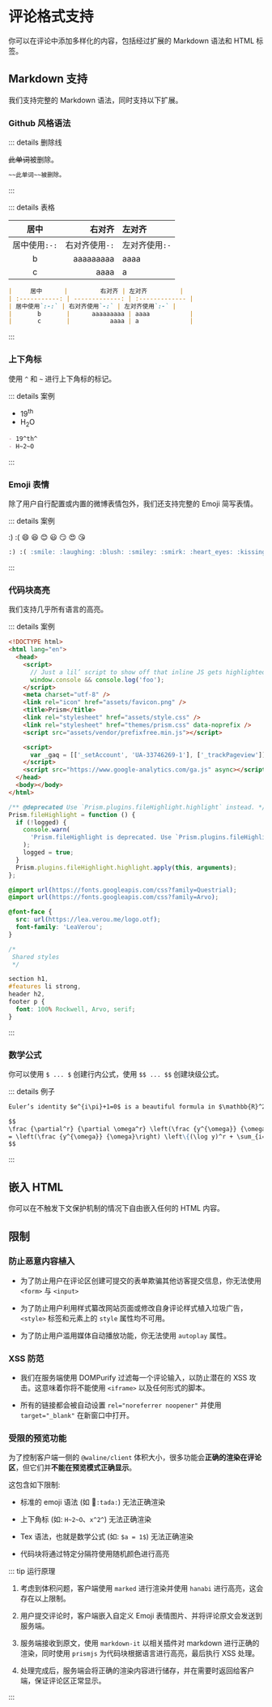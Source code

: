 # 评论格式支持

你可以在评论中添加多样化的内容，包括经过扩展的 Markdown 语法和 HTML 标签。

<!-- more -->

## Markdown 支持

我们支持完整的 Markdown 语法，同时支持以下扩展。

### Github 风格语法

::: details 删除线

~~此单词~~被删除。

```md
~~此单词~~被删除。
```

:::

::: details 表格

|     居中      |         右对齐 | 左对齐         |
| :-----------: | -------------: | :------------- |
| 居中使用`:-:` | 右对齐使用`-:` | 左对齐使用`:-` |
|       b       |      aaaaaaaaa | aaaa           |
|       c       |           aaaa | a              |

```md
|     居中      |         右对齐 | 左对齐         |
| :-----------: | -------------: | :------------- |
| 居中使用`:-:` | 右对齐使用`-:` | 左对齐使用`:-` |
|       b       |      aaaaaaaaa | aaaa           |
|       c       |           aaaa | a              |
```

:::

### 上下角标

使用 `^` 和 `~` 进行上下角标的标记。

::: details 案例

- 19<sup>th</sup>
- H<sub>2</sub>O

```md
- 19^th^
- H~2~O
```

:::

### Emoji 表情

除了用户自行配置或内置的微博表情包外，我们还支持完整的 Emoji 简写表情。

::: details 案例

:) :( :smile: :laughing: :blush: :smiley: :smirk: :heart_eyes: :kissing_heart:

```md
:) :( :smile: :laughing: :blush: :smiley: :smirk: :heart_eyes: :kissing_heart:
```

:::

### 代码块高亮

我们支持几乎所有语言的高亮。

::: details 案例

```html
<!DOCTYPE html>
<html lang="en">
  <head>
    <script>
      // Just a lil’ script to show off that inline JS gets highlighted
      window.console && console.log('foo');
    </script>
    <meta charset="utf-8" />
    <link rel="icon" href="assets/favicon.png" />
    <title>Prism</title>
    <link rel="stylesheet" href="assets/style.css" />
    <link rel="stylesheet" href="themes/prism.css" data-noprefix />
    <script src="assets/vendor/prefixfree.min.js"></script>

    <script>
      var _gaq = [['_setAccount', 'UA-33746269-1'], ['_trackPageview']];
    </script>
    <script src="https://www.google-analytics.com/ga.js" async></script>
  </head>
  <body></body>
</html>
```

```js
/** @deprecated Use `Prism.plugins.fileHighlight.highlight` instead. */
Prism.fileHighlight = function () {
  if (!logged) {
    console.warn(
      'Prism.fileHighlight is deprecated. Use `Prism.plugins.fileHighlight.highlight` instead.'
    );
    logged = true;
  }
  Prism.plugins.fileHighlight.highlight.apply(this, arguments);
};
```

```css
@import url(https://fonts.googleapis.com/css?family=Questrial);
@import url(https://fonts.googleapis.com/css?family=Arvo);

@font-face {
  src: url(https://lea.verou.me/logo.otf);
  font-family: 'LeaVerou';
}

/*
 Shared styles
 */

section h1,
#features li strong,
header h2,
footer p {
  font: 100% Rockwell, Arvo, serif;
}
```

:::

### 数学公式

你可以使用 `$ ... $` 创建行内公式，使用 `$$ ... $$` 创建块级公式。

::: details 例子

<MathML content='Euler’s identity <math xmlns="http://www.w3.org/1998/Math/MathML"><mrow><msup><mi>e</mi><mrow><mi>i</mi><mi>π</mi></mrow></msup><mo>+</mo><mn>1</mn><mo>=</mo><mn>0</mn></mrow></math> is a beautiful formula in <math xmlns="http://www.w3.org/1998/Math/MathML"><mrow><msup><mi mathvariant="double-struck">R</mi><mn>2</mn></msup></mrow></math>.' />

```md
Euler’s identity $e^{i\pi}+1=0$ is a beautiful formula in $\mathbb{R}^2$.
```

<MathML content='<math display="block" xmlns="http://www.w3.org/1998/Math/MathML"><mrow><mfrac><msup><mi mathvariant="normal">∂</mi><mi>r</mi></msup><mrow><mi mathvariant="normal">∂</mi><msup><mi>ω</mi><mi>r</mi></msup></mrow></mfrac><mrow><mo fence="true">(</mo><mfrac><msup><mi>y</mi><mi>ω</mi></msup><mi>ω</mi></mfrac><mo fence="true">)</mo></mrow><mo>=</mo><mrow><mo fence="true">(</mo><mfrac><msup><mi>y</mi><mi>ω</mi></msup><mi>ω</mi></mfrac><mo fence="true">)</mo></mrow><mrow><mo fence="true">{</mo><mo stretchy="false">(</mo><mi>log</mi><mo>⁡</mo><mi>y</mi><msup><mo stretchy="false">)</mo><mi>r</mi></msup><mo>+</mo><munderover><mo>∑</mo><mrow><mi>i</mi><mo>=</mo><mn>1</mn></mrow><mi>r</mi></munderover><mfrac><mrow><mo stretchy="false">(</mo><mo>−</mo><mn>1</mn><msup><mo stretchy="false">)</mo><mi>i</mi></msup><mi>r</mi><mo>⋯</mo><mo stretchy="false">(</mo><mi>r</mi><mo>−</mo><mi>i</mi><mo>+</mo><mn>1</mn><mo stretchy="false">)</mo><mo stretchy="false">(</mo><mi>log</mi><mo>⁡</mo><mi>y</mi><msup><mo stretchy="false">)</mo><mrow><mi>r</mi><mo>−</mo><mi>i</mi></mrow></msup></mrow><msup><mi>ω</mi><mi>i</mi></msup></mfrac><mo fence="true">}</mo></mrow></mrow></math>' />

<script>
import { h, ref } from 'vue'

const MathML = (props, ctx) => h(
  'div',
  {
    class: 'math-ml',
    innerHTML:props.content
  }
);

export default {
  components: {
    MathML,
  },
}
</script>

```md
$$
\frac {\partial^r} {\partial \omega^r} \left(\frac {y^{\omega}} {\omega}\right)
= \left(\frac {y^{\omega}} {\omega}\right) \left\{(\log y)^r + \sum_{i=1}^r \frac {(-1)^i r \cdots (r-i+1) (\log y)^{r-i}} {\omega^i} \right\}
$$
```

:::

## 嵌入 HTML

你可以在不触发下文保护机制的情况下自由嵌入任何的 HTML 内容。

## 限制

### 防止恶意内容植入

- 为了防止用户在评论区创建可提交的表单欺骗其他访客提交信息，你无法使用 `<form>` 与 `<input>`

- 为了防止用户利用样式纂改网站页面或修改自身评论样式植入垃圾广告，`<style>` 标签和元素上的 `style` 属性均不可用。

- 为了防止用户滥用媒体自动播放功能，你无法使用 `autoplay` 属性。

### XSS 防范

- 我们在服务端使用 DOMPurify 过滤每一个评论输入，以防止潜在的 XSS 攻击。这意味着你将不能使用 `<iframe>` 以及任何形式的脚本。

- 所有的链接都会被自动设置 `rel="noreferrer noopener"` 并使用 `target="_blank"` 在新窗口中打开。

### 受限的预览功能

为了控制客户端一侧的 `@waline/client` 体积大小，很多功能会**正确的渲染在评论区**，但它们并**不能在预览模式正确显示**。

这包含如下限制:

- 标准的 emoji 语法 (如 :tada:`:tada:`) 无法正确渲染

- 上下角标 (如: `H~2~O`、`x^2^`) 无法正确渲染

- Tex 语法，也就是数学公式 (如: `$a = 1$`) 无法正确渲染

- 代码块将通过特定分隔符使用随机颜色进行高亮

::: tip 运行原理

1. 考虑到体积问题，客户端使用 `marked` 进行渲染并使用 `hanabi` 进行高亮，这会存在以上限制。

1. 用户提交评论时，客户端嵌入自定义 Emoji 表情图片、并将评论原文会发送到服务端。

1. 服务端接收到原文，使用 `markdown-it` 以相关插件对 markdown 进行正确的渲染，同时使用 `prismjs` 为代码块根据语言进行高亮，最后执行 XSS 处理。

1. 处理完成后，服务端会将正确的渲染内容进行储存，并在需要时返回给客户端，保证评论区正常显示。

:::
